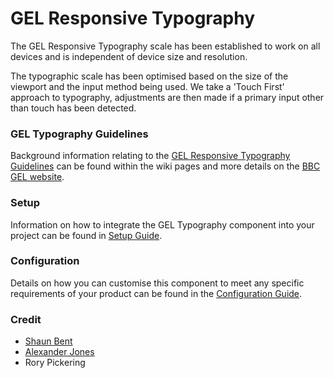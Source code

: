 # GEL Responsive Typography

The GEL Responsive Typography scale has been established to work on all devices and is independent of device size and resolution.

The typographic scale has been optimised based on the size of the viewport and the input method being used. We take a 'Touch First' approach to typography, adjustments are then made if a primary input other than touch has been detected.

### GEL Typography Guidelines

Background information relating to the [GEL Responsive Typography Guidelines](https://github.com/bbc-sport/gel-typography/wiki/GEL-Typography-Guidelines) can be found within the wiki pages and more details on the [BBC GEL website](http://www.bbc.co.uk/gel).

### Setup

Information on how to integrate the GEL Typography component into your project can be found in [Setup Guide](https://github.com/bbc-sport/gel-typography/wiki/Setup).

### Configuration

Details on how you can customise this component to meet any specific requirements of your product can be found in the [Configuration Guide](https://github.com/bbc-sport/gel-typography/wiki/Configuration).

### Credit

- [Shaun Bent](http://www.twitter.com/shaunbent)
- [Alexander Jones](https://twitter.com/itsaljones)
- Rory Pickering
